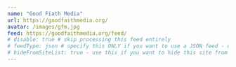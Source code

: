 ```yaml
---
name: "Good Fiath Media"
url: https://goodfaithmedia.org/
avatar: /images/gfm.jpg
feed: https://goodfaithmedia.org/feed/
# disable: true # skip processing this feed entirely
# feedType: json # specify this ONLY if you want to use a JSON feed - defaults to RSS / Atom
# hideFromSiteList: true - use this if you want to hide this site from the list of sites on this page: https://eleventy-m10y.lkmt.us/sites/
---
```

